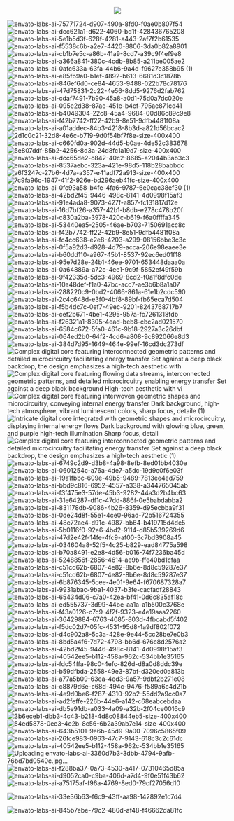 <p align="center" dir="auto">
  <a href="https://ogtal.com"><img src="https://github.com/user-attachments/assets/b05ebc56-fa8c-42a9-88f9-d459979dd618" secured-asset-link="" style="max-width: 100%;"></a>
 </p>

![envato-labs-ai-75771724-d907-490a-8fd0-f0ae0b807f54](https://github.com/user-attachments/assets/020785f6-f3be-4863-8c78-331590d4c27e)
![envato-labs-ai-dcc621a1-d622-4060-bd1f-428436765208](https://github.com/user-attachments/assets/32d712aa-ccb4-4810-a558-79aa94335fc6)
![envato-labs-ai-5e1b5d3f-628f-4281-a443-2af7f2b61535](https://github.com/user-attachments/assets/b32a2ba1-fa25-4c16-9a25-55a0334f972a)
![envato-labs-ai-f5538c6b-a2e7-4420-8806-3da0b82a8901](https://github.com/user-attachments/assets/34b92426-d37c-40d7-bfa6-a37b499f51dd)
![envato-labs-ai-cb1b7e5c-a86b-41a9-8cd7-a39c9f4ef9e8](https://github.com/user-attachments/assets/49f34092-16ca-4bb2-8ebd-bbe317b262c4)
![envato-labs-ai-a366a841-380c-4cdb-8b85-a211be005ae2](https://github.com/user-attachments/assets/a5319021-12bb-44eb-b4ba-8bb3f5b80467)
![envato-labs-ai-0afc633a-63fa-44b6-9a4d-f9627e358b95 (1)](https://github.com/user-attachments/assets/f2ed5554-586d-40d1-bec5-f931e793c286)
![envato-labs-ai-e85fb9a0-b1ef-4892-b613-6681d3c1878b](https://github.com/user-attachments/assets/60c23a9c-3c33-44e2-a873-b1e52338fe44)
![envato-labs-ai-846ef6d0-ce84-4653-9488-022b78c78176](https://github.com/user-attachments/assets/a435ce04-3763-42bd-80c8-ec0d66f0ab93)
![envato-labs-ai-47d75831-2c22-4e56-8dd5-9276d2fab762](https://github.com/user-attachments/assets/bb011601-f687-4ee9-abb4-bb5dc41ac3db)
![envato-labs-ai-cdaf7491-7b90-45a8-a0d1-75d0a7dc020e](https://github.com/user-attachments/assets/5fd488b1-408e-4b52-968b-7fde6db03bc0)
![envato-labs-ai-095e2d38-87ae-451e-b4cf-795ae871cd41](https://github.com/user-attachments/assets/5db1ff53-7708-4630-82e1-1a74479c539d)
![envato-labs-ai-b4049304-22c8-45a4-9684-00d86c89c9e8](https://github.com/user-attachments/assets/f7c960bf-c073-4f1e-ab4c-bfe89b6c5305)
![envato-labs-ai-f42b7742-ff22-42b9-8e51-9dfb4481f08a](https://github.com/user-attachments/assets/c8bc2b37-78b6-453d-b2ce-eb2a61394072)
![envato-labs-ai-a01addec-84b3-4218-8b3d-a821d56bcac2](https://github.com/user-attachments/assets/950ee388-68ac-4d0c-afb9-a3f3dbec668a)
![2d1c0c21-32d8-4e6c-b719-9d0f54bf7f8e-size-400x400](https://github.com/user-attachments/assets/dbad722e-159f-47a9-843a-bb3787e22223)
![envato-labs-ai-c660fd0a-902d-44d5-b0ae-4de52c383678](https://github.com/user-attachments/assets/9a4ed6f5-4a74-4197-9a67-d40674c41b8c)
![5e807ddf-85b2-4256-8d3a-24d8fc1a19d7-size-400x400](https://github.com/user-attachments/assets/40046147-6c0a-49a8-a8f3-4a69bbf8fd35)
![envato-labs-ai-dcc65de2-c842-40c2-8685-a2044b3ab3c3](https://github.com/user-attachments/assets/84f166c8-99bb-4692-b908-a29e6e314966)
![envato-labs-ai-8537aebc-323a-421e-98d5-118b28babbdc](https://github.com/user-attachments/assets/494cd9f8-6727-414e-972a-8b751fe12bcc)
![a6f3247c-27b6-4d7a-a357-e41adf72a913-size-400x400](https://github.com/user-attachments/assets/b52c207f-9950-4894-b20b-6c0126f973c4)
![7c9fa96c-1947-41f2-926e-bd296aeb41fc-size-400x400](https://github.com/user-attachments/assets/faabb79f-cc0c-41a1-99da-6a845bb90486)
![envato-labs-ai-0fc93a58-b4fe-4fa6-9787-6e0cac38ef30 (1)](https://github.com/user-attachments/assets/481a993d-0cfc-4824-9351-79f7cae9a459)
![envato-labs-ai-42bd2f45-9446-498c-8141-4d0998f15af3](https://github.com/user-attachments/assets/bd9d8db4-3d62-4aa4-8398-9bf1344b0f9a)
![envato-labs-ai-91e4ada8-9073-427f-a857-fc131817d12e](https://github.com/user-attachments/assets/514f01f0-d354-44d3-b49d-6dafa016473a)
![envato-labs-ai-16d7bf26-a357-42b1-b8db-e278c478b20f](https://github.com/user-attachments/assets/a0df0b10-5709-41ca-a5d0-a27a1da1cd75)
![envato-labs-ai-c830a2ba-3978-420c-b619-f6a0ffffa345](https://github.com/user-attachments/assets/0c4fe252-321e-470e-8a58-159b0488fc3c)
![envato-labs-ai-53440ea5-2505-46ae-b703-7150691acc8c](https://github.com/user-attachments/assets/e0e73010-b7ed-4ecf-8201-5dbb5f03ae94)
![envato-labs-ai-f42b7742-ff22-42b9-8e51-9dfb4481f08a](https://github.com/user-attachments/assets/247e4139-f02c-4146-a8dd-70a757dabf0b)
![envato-labs-ai-fc4cc638-e2e8-4203-a299-08156bbe3c3c](https://github.com/user-attachments/assets/167520ab-23ee-4341-ade5-c5e5a6a5274e)
![envato-labs-ai-0f5a92d3-d928-4d79-acca-206e98eaee3e](https://github.com/user-attachments/assets/70d54129-2e5f-4c1a-ad21-bd337abd6bf4)
![envato-labs-ai-b60dd110-a967-45b1-8537-92ec6ed01f18](https://github.com/user-attachments/assets/1f13aa8d-d68c-407f-a240-4cadbd21cd75)
![envato-labs-ai-95e7d28e-24b1-46ee-9701-653448daaa0a](https://github.com/user-attachments/assets/ff28d193-606b-4264-927f-49f4d1c5c0d3)
![envato-labs-ai-0a64889a-a72c-4ee1-9c9f-5852ef49f59b](https://github.com/user-attachments/assets/e9af880e-2f8d-46a8-95e6-8da32213b2c2)
![envato-labs-ai-9f42335d-5dc3-4969-8cd2-f0a1f8dfc0de](https://github.com/user-attachments/assets/61c120d1-b68b-4097-b92d-6835f7eec028)
![envato-labs-ai-10a48def-f1a0-47bc-acc7-ae3b6b8a1a07](https://github.com/user-attachments/assets/521b21d7-7ab8-4dc4-85a7-5118f61749cf)
![envato-labs-ai-288220c9-0bd2-4066-861a-61e1b2cdc590](https://github.com/user-attachments/assets/2dd413c1-1ed5-48bb-86da-05d7da299ad2)
![envato-labs-ai-2c4c648d-e3f0-4bf8-89bf-fb65eca7d504](https://github.com/user-attachments/assets/58c6101b-47df-43c4-84d8-b1f5449e8d90)
![envato-labs-ai-f5b4dc7c-0ef7-49ec-9201-8243768717b7](https://github.com/user-attachments/assets/fe17b915-4f8b-4f46-ad6d-1750580d2b94)
![envato-labs-ai-cef2b671-4be1-4295-957a-fc7261318fdb](https://github.com/user-attachments/assets/e6b1b3ec-cd4e-4214-aa6d-c4ce1af75cd6)
![envato-labs-ai-f26321a1-8305-4ead-beb8-cbc2ad021570](https://github.com/user-attachments/assets/b82791f9-fcfd-4c0b-bf8c-c9acbc95aa0d)
![envato-labs-ai-6584c672-5fa0-461c-9b18-2927a3c26dbf](https://github.com/user-attachments/assets/793e8868-5322-48d9-98c8-b2a65295c3b7)
![envato-labs-ai-064ed2b0-64f2-4cd6-a808-9c892066e8d3](https://github.com/user-attachments/assets/19125b8b-cc8f-4ef0-a7bd-57383f84be82)
![envato-labs-ai-384d7d95-1649-464e-99ef-16cd3dc273df](https://github.com/user-attachments/assets/16b93a79-077b-4da4-be34-0d184ce0bdf2)
![Complex digital core featuring interconnected geometric patterns and detailed microcircuitry facilitating energy transfer  Set against a deep black backdrop, the design emphasizes a high-tech aesthetic with](https://github.com/user-attachments/assets/0fff7b06-4478-4e08-9f39-1c59a991bcc2)
![Complex digital core featuring flowing data streams, interconnected geometric patterns, and detailed microcircuitry enabling energy transfer  Set against a deep black background  High-tech aesthetic with vi](https://github.com/user-attachments/assets/693fd324-65c4-4f7e-8425-385b427a2583)
![Complex digital core featuring interwoven geometric shapes and microcircuitry, conveying internal energy transfer  Dark background, high-tech atmosphere, vibrant luminescent colors, sharp focus, detaile (1)](https://github.com/user-attachments/assets/87c1b4ac-19ab-4ca8-92fa-213a959739dd)
![Intricate digital core integrated with geometric shapes and microcircuitry, displaying internal energy flows  Dark background with glowing blue, green, and purple high-tech illumination  Sharp focus, detail](https://github.com/user-attachments/assets/c3b37e71-e792-4668-ae0c-ad41d1704027)
![Complex digital core featuring interconnected geometric patterns and detailed microcircuitry facilitating energy transfer  Set against a deep black backdrop, the design emphasizes a high-tech aesthetic  (1)](https://github.com/user-attachments/assets/4fbfbfc3-b941-465b-be56-169b4c58c550)
![envato-labs-ai-6749c2d9-d3b8-4a98-8efb-8ed01bb4030e](https://github.com/user-attachments/assets/44895e36-c6eb-4e67-af4d-a3b905336c5a)
![envato-labs-ai-0601254c-a76a-4de7-a5dc-19d9c0f6e03f](https://github.com/user-attachments/assets/bd4b8ead-2920-436e-98cf-f732845dc26f)
![envato-labs-ai-19a1fbbc-609e-49b5-9489-7813ee4ed759](https://github.com/user-attachments/assets/eec0582e-81cd-42b4-9ec6-b1f0d0def0aa)
![envato-labs-ai-bbd9c816-6952-4557-a338-a344765045ab](https://github.com/user-attachments/assets/19ff8c58-049c-45fa-ba7d-354917d41955)
![envato-labs-ai-f3f475e3-57de-45b3-9282-44a3d2b4bc63](https://github.com/user-attachments/assets/65d9d532-4f25-4d09-8bea-a99be90fa0bb)
![envato-labs-ai-31e64287-df1c-47dd-886f-0e5babdabba2](https://github.com/user-attachments/assets/ece9da66-9189-4800-be05-92ea3d4738ae)
![envato-labs-ai-831178db-9086-4b26-8359-d95ecbba9f31](https://github.com/user-attachments/assets/60d0685a-9442-451f-a5b1-356ab4379c3e)
![envato-labs-ai-0de24d8f-55e1-4ce0-96ad-72b516724355](https://github.com/user-attachments/assets/7cc923f6-6ffc-4a68-983c-19dddbfed764)
![envato-labs-ai-48c72ae4-d91c-4987-bb64-b419715d4de5](https://github.com/user-attachments/assets/25515ecb-209e-48f5-a369-5ecd160b5090)
![envato-labs-ai-5b0116f0-92e6-4bd2-9114-d85b539269d6](https://github.com/user-attachments/assets/bd66cd37-6902-45ae-b8d0-252f20adf69b)
![envato-labs-ai-47d2e42f-14fe-4fc9-af00-3c7bd3908a45](https://github.com/user-attachments/assets/6517d568-5c56-47ef-9c9a-8b906b760e0a)
![envato-labs-ai-034604a8-52f5-4c25-b829-ead84775a598](https://github.com/user-attachments/assets/ccd45767-ca50-4b29-9815-85c6c376628f)
![envato-labs-ai-b70a8491-e2e8-4d56-b016-74f7236ba45d](https://github.com/user-attachments/assets/ca6d4cad-481b-4463-9300-2a6c07160f3e)
![envato-labs-ai-5248856f-2856-4614-ae9b-ffe40bd1cfaa](https://github.com/user-attachments/assets/68c051f0-acc2-4546-8908-02d8910d13ee)
![envato-labs-ai-c51cd62b-6807-4e82-8b6e-8d8c59287e37](https://github.com/user-attachments/assets/91a808f5-6d80-4812-a4d0-c5ab1795a6e3)
![envato-labs-ai-c51cd62b-6807-4e82-8b6e-8d8c59287e37](https://github.com/user-attachments/assets/8a249b5b-d5d3-43ea-91f6-6acceac69149)
![envato-labs-ai-6b876345-5cee-4e01-9e64-f670687328a7](https://github.com/user-attachments/assets/598d26e9-f562-4e02-9160-78e7cc3b40fd)
![envato-labs-ai-9931abac-9ba1-4037-b3fe-cacfadf28843](https://github.com/user-attachments/assets/aeca266c-2494-480b-aeed-d2a79a9d566b)
![envato-labs-ai-65434d06-c7a0-42ea-bf41-0d6c835af18c](https://github.com/user-attachments/assets/e57570f3-baab-4ede-ac2a-d19858c99913)
![envato-labs-ai-ed555737-3d99-44be-aa1a-a1b500c3768e](https://github.com/user-attachments/assets/6203a252-c6a4-4c03-9dac-e35e7cd37432)
![envato-labs-ai-f43a0126-c7c9-4f2f-9323-e4e19aaa2260](https://github.com/user-attachments/assets/5d7dfd3a-7b04-46ac-8d97-38fe7786f272)
![envato-labs-ai-36429884-6763-4085-803d-4fbcabd5f402](https://github.com/user-attachments/assets/287213dd-4635-43c7-85ae-4db39d4406bf)
![envato-labs-ai-f5dc02d7-05fc-4531-95d8-1a9df802f072](https://github.com/user-attachments/assets/b6c43b9b-2f92-4131-86c4-1f7399e32c16)
![envato-labs-ai-d4c902a8-5c3a-428e-9e44-5cc28be7e0b3](https://github.com/user-attachments/assets/5f5b1977-1abc-4986-b9cb-4c08b64be52c)
![envato-labs-ai-8bd5a4f6-7d72-4798-bb6d-676c8d2576a2](https://github.com/user-attachments/assets/a6bc5a27-c58d-496a-aa85-acbe8d71075b)
![envato-labs-ai-42bd2f45-9446-498c-8141-4d0998f15af3](https://github.com/user-attachments/assets/d8f4b83e-2b3a-4fc3-bdda-b4b9aae07e70)
![envato-labs-ai-40542ee5-b112-458a-962c-534bb1e35165](https://github.com/user-attachments/assets/005751ff-9fd1-4e21-b300-494f706f4739)
![envato-labs-ai-fdc54ffa-98c0-4efc-826d-d8a0d8ddc39e](https://github.com/user-attachments/assets/af3f7291-0697-44ce-a53d-5ab2ba3bb538)
![envato-labs-ai-b59dfbda-2558-49e3-87bf-d320ed0a813b](https://github.com/user-attachments/assets/82aa982e-d864-4391-a123-2e4b3a48f544)
![envato-labs-ai-a77a5b09-63ea-4ed3-9a57-9dbf2b271e08](https://github.com/user-attachments/assets/61b6fc17-d684-4b21-bbca-dc60395a0e24)
![envato-labs-ai-c8879d6e-c68d-494c-9476-f589a6c4d21b](https://github.com/user-attachments/assets/f0acd841-e6a3-4075-8769-35ea524193c6)
![envato-labs-ai-4e9d0be6-f287-4310-92b2-55dd2a9cc0a7](https://github.com/user-attachments/assets/de520461-ed2e-4723-a191-2a48ac5b0578)
![envato-labs-ai-ad2feffe-226b-44e6-a142-c68eabcebdaa](https://github.com/user-attachments/assets/90f5d848-8f57-41e7-b016-c434070a6023)
![envato-labs-ai-db5e91db-a033-4a09-a32b-2f04ce0016c9](https://github.com/user-attachments/assets/e493ba95-124f-4526-8c92-67487d58f47b)
![3b6eceb1-dbb3-4c43-b218-4d8c08844eb5-size-400x400](https://github.com/user-attachments/assets/837c7f8d-a0e0-4354-a4e9-7ceb01d9a7ff)
![54ed5878-0ee3-4e2b-8c56-6b2a39ab7e14-size-400x400](https://github.com/user-attachments/assets/fcba9ec6-ad1b-4087-a02e-3c6f5030a4f1)
![envato-labs-ai-643b5101-9e6b-45d9-9a00-7096c5865f09](https://github.com/user-attachments/assets/50a21f81-66bf-4940-81b9-06b0509c72be)
![envato-labs-ai-26fce983-0963-47c7-9143-618c3c2c61dc](https://github.com/user-attachments/assets/4980e128-57d7-48d8-a235-2d55475cb02b)
![envato-labs-ai-40542ee5-b112-458a-962c-534bb1e35165](https://github.com/user-attachments/assets/005751ff-9fd1-4e21-b300-494f706f4739)
![Uploading envato-labs-ai-3360d7b3-3dbb-4794-9afb-76bd7bd0540c.jpg…]()
![envato-labs-ai-f288ba37-0a73-4530-a417-07310465d85a](https://github.com/user-attachments/assets/0a88cc43-b90d-480d-9714-6058367abdd8)
![envato-labs-ai-d9052ca0-c9ba-406d-a7d4-9f0e51f43b62](https://github.com/user-attachments/assets/25bbe104-c88b-4ad2-9419-358474eeea3d)
![envato-labs-ai-a75175af-f96a-4769-8ed0-79cf27056d10](https://github.com/user-attachments/assets/49765f86-5950-43ca-af60-01be3ed12e17)

![envato-labs-ai-33e36b63-f6c9-43ff-aa98-142892e1c7d4](https://github.com/user-attachments/assets/d72d9ff3-3840-4be1-820f-a5116b9ff8fb)

![envato-labs-ai-845b7ebe-79c2-480d-af48-f46662da81fc](https://github.com/user-attachments/assets/45d93aa5-1413-49c6-81f2-0914795b89f2)
